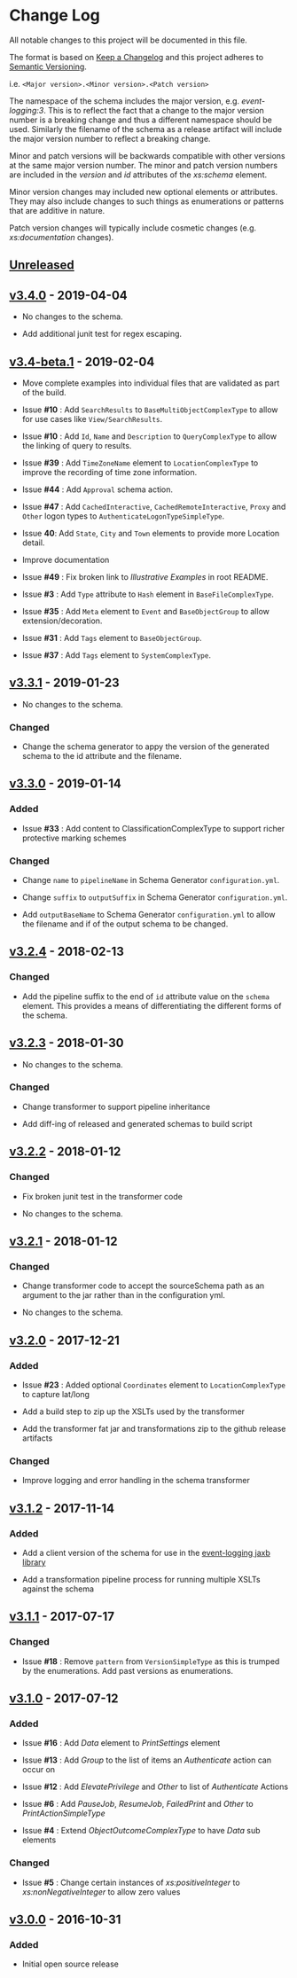 # Change Log

All notable changes to this project will be documented in this file.

The format is based on [Keep a Changelog](http://keepachangelog.com/) 
and this project adheres to [Semantic Versioning](http://semver.org/).

i.e. `<Major version>.<Minor version>.<Patch version>`

The namespace of the schema includes the major version, e.g. _event-logging:3_. This is to reflect the fact that a change to the major version number is a breaking change and thus a different namespace should be used. Similarly the filename of the schema as a release artifact will include the major version number to reflect a breaking change.

Minor and patch versions will be backwards compatible with other versions at the same major version number. The minor and patch version numbers are included in the _version_ and _id_ attributes of the _xs:schema_ element.

Minor version changes may included new optional elements or attributes. They may also include changes to such things as enumerations or patterns that are additive in nature.

Patch version changes will typically include cosmetic changes (e.g. _xs:documentation_ changes).


## [Unreleased]


## [v3.4.0] - 2019-04-04

* No changes to the schema.

* Add additional junit test for regex escaping.


## [v3.4-beta.1] - 2019-02-04

* Move complete examples into individual files that are validated as part of the build.

* Issue **#10** : Add `SearchResults` to `BaseMultiObjectComplexType` to allow for use cases like `View/SearchResults`. 

* Issue **#10** : Add `Id`, `Name` and `Description` to `QueryComplexType` to allow the linking of query to results.

* Issue **#39** : Add `TimeZoneName` element to `LocationComplexType` to improve the recording of time zone information.

* Issue **#44** : Add `Approval` schema action.

* Issue **#47** : Add `CachedInteractive`, `CachedRemoteInteractive`, `Proxy` and `Other` logon types to `AuthenticateLogonTypeSimpleType`.

* Issue **40**: Add `State`, `City` and `Town` elements to provide more Location detail.

* Improve documentation

* Issue **#49** : Fix broken link to _Illustrative Examples_ in root README.

* Issue **#3** : Add `Type` attribute to `Hash` element in `BaseFileComplexType`.

* Issue **#35** : Add `Meta` element to `Event` and `BaseObjectGroup` to allow extension/decoration.

* Issue **#31** : Add `Tags` element to `BaseObjectGroup`.

* Issue **#37** : Add `Tags` element to `SystemComplexType`.


## [v3.3.1] - 2019-01-23

* No changes to the schema.

### Changed

* Change the schema generator to appy the version of the generated schema to the id attribute and the filename.


## [v3.3.0] - 2019-01-14

### Added

* Issue **#33** : Add content to ClassificationComplexType to support richer protective marking schemes

### Changed

* Change `name` to `pipelineName` in Schema Generator `configuration.yml`.

* Change `suffix` to `outputSuffix` in Schema Generator `configuration.yml`.

* Add `outputBaseName` to Schema Generator `configuration.yml` to allow the filename and if of the output schema to be changed.


## [v3.2.4] - 2018-02-13

### Changed

* Add the pipeline suffix to the end of `id` attribute value on the `schema` element. This provides a means of differentiating the different forms of the schema.


## [v3.2.3] - 2018-01-30

* No changes to the schema.

### Changed

* Change transformer to support pipeline inheritance

* Add diff-ing of released and generated schemas to build script


## [v3.2.2] - 2018-01-12

### Changed

* Fix broken junit test in the transformer code

* No changes to the schema.


## [v3.2.1] - 2018-01-12

### Changed

* Change transformer code to accept the sourceSchema path as an argument to the jar rather than in the configuration yml.

* No changes to the schema.


## [v3.2.0] - 2017-12-21

### Added

* Issue **#23** : Added optional `Coordinates` element to `LocationComplexType` to capture lat/long

* Add a build step to zip up the XSLTs used by the transformer

* Add the transformer fat jar and transformations zip to the github release artifacts

### Changed

* Improve logging and error handling in the schema transformer


## [v3.1.2] - 2017-11-14

### Added

* Add a client version of the schema for use in the [event-logging jaxb library](https://github.com/gchq/event-logging)

* Add a transformation pipeline process for running multiple XSLTs against the schema

## [v3.1.1] - 2017-07-17


### Changed

* Issue **#18** : Remove `pattern` from `VersionSimpleType` as this is trumped by the enumerations. Add past versions as enumerations.


## [v3.1.0] - 2017-07-12

### Added

* Issue **#16** : Add _Data_ element to _PrintSettings_ element

* Issue **#13** : Add _Group_ to the list of items an _Authenticate_ action can occur on

* Issue **#12** : Add _ElevatePrivilege_ and _Other_ to list of _Authenticate_ Actions

* Issue **#6** : Add _PauseJob_, _ResumeJob_, _FailedPrint_ and _Other_ to _PrintActionSimpleType_

* Issue **#4** : Extend _ObjectOutcomeComplexType_ to have _Data_ sub elements

### Changed

* Issue **#5** : Change certain instances of _xs:positiveInteger_ to _xs:nonNegativeInteger_ to allow zero values


## [v3.0.0] - 2016-10-31

### Added

* Initial open source release

[Unreleased]: https://github.com/gchq/event-logging-schema/compare/v3.4.0...HEAD
[v3.4.0]: https://github.com/gchq/event-logging-schema/compare/v3.4-beta.1...v3.4.0
[v3.4-beta.1]: https://github.com/gchq/event-logging-schema/compare/v3.3.0...v3.4-beta.1
[v3.3.1]: https://github.com/gchq/event-logging-schema/compare/v3.3.0...v3.3.1
[v3.3.0]: https://github.com/gchq/event-logging-schema/compare/v3.2.4...v3.3.0
[v3.2.4]: https://github.com/gchq/event-logging-schema/compare/v3.2.3...v3.2.4
[v3.2.3]: https://github.com/gchq/event-logging-schema/compare/v3.2.2...v3.2.3
[v3.2.2]: https://github.com/gchq/event-logging-schema/compare/v3.2.1...v3.2.2
[v3.2.1]: https://github.com/gchq/event-logging-schema/compare/v3.2.0...v3.2.1
[v3.2.0]: https://github.com/gchq/event-logging-schema/compare/v3.1.2...v3.2.0
[v3.1.2]: https://github.com/gchq/event-logging-schema/compare/v3.1.1...v3.1.2
[v3.1.1]: https://github.com/gchq/event-logging-schema/compare/v3.1.0...v3.1.1
[v3.1.0]: https://github.com/gchq/event-logging-schema/compare/v3.0.0...v3.1.0
[v3.0.0]: https://github.com/gchq/event-logging-schema/compare/v3.0.0...v3.0.0
